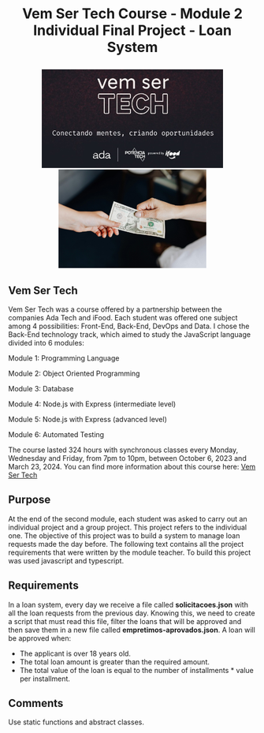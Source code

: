 # <p align="center"> Vem Ser Tech Course - Module 2 Individual Final Project - Loan System </p>

<p align="center">
<img src="images/VemSerTech.jpg"  alt="VemSerTech" height="200px align="left" />
<img src="images/loan.jpg"  alt="loan" height="200px align="right"/>
</p>

## Vem Ser Tech

Vem Ser Tech was a course offered by a partnership between the companies Ada Tech and iFood. Each student was offered one subject among 4 possibilities: Front-End, Back-End, DevOps and Data. I chose the Back-End technology track, which aimed to study the JavaScript language divided into 6 modules:

Module 1: Programming Language

Module 2: Object Oriented Programming

Module 3: Database

Module 4: Node.js with Express (intermediate level)

Module 5: Node.js with Express (advanced level)

Module 6: Automated Testing

The course lasted 324 hours with synchronous classes every Monday, Wednesday and Friday, from 7pm to 10pm, between October 6, 2023 and March 23, 2024. You can find more information about this course here: <a href="https://ada.tech/sou-aluno/programas/ifood-vem-ser-tech">Vem Ser Tech</a>

## Purpose 

At the end of the second module, each student was asked to carry out an individual project and a group project. This project refers to the individual one. The objective of this project was to build a system to manage loan requests made the day before. The following text contains all the project requirements that were written by the module teacher. To build this project was used javascript and typescript. 

## Requirements

In a loan system, every day we receive a file called **solicitacoes.json** with all the loan requests from the previous day. Knowing this, we need to create a script that must read this file, filter the loans that will be approved and then save them in a new file called **empretimos-aprovados.json**.
A loan will be approved when:

- The applicant is over 18 years old.
- The total loan amount is greater than the required amount.
- The total value of the loan is equal to the number of installments \* value per installment.

## Comments

Use static functions and abstract classes.
